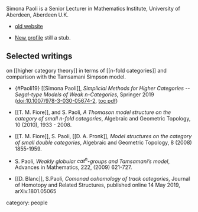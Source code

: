 Simona Paoli is a Senior Lecturer in Mathematics Institute, University of Aberdeen, Aberdeen U.K.


* [old website](https://www2.le.ac.uk/departments/mathematics/extranet/staff-material/staff-profiles/simona-paoli)

* [New profile](https://www.abdn.ac.uk/people/Simona.Paoli) still a stub.

## Selected writings
on [[higher category theory]] in terms of [[n-fold categories]] and comparison with the Tamsamani Simpson model.


* {#Paoli19} [[Simona Paoli]], _Simplicial Methods for Higher Categories -- Segal-type Models of Weak $n$-Categories_, Springer 2019  ([doi:10.1007/978-3-030-05674-2](https://www.springer.com/gb/book/9783030056735), [toc pdf](https://link.springer.com/content/pdf/bfm%3A978-3-030-05674-2%2F1.pdf))



* [[T. M. Fiore]], and S. Paoli, _A Thomason model structure on the category of small n-fold categories_, Algebraic and Geometric Topology, 10 (2010), 1933 - 2008.

* [[T. M.  Fiore]], S. Paoli, [[D. A.  Pronk]],  _Model structures on the category of small double categories_, Algebraic and Geometric Topology, 8 (2008) 1855-1959.

* S. Paoli,  _Weakly globular $cat^n$-groups and Tamsamani’s model_, Advances in Mathematics, 222, (2009) 621-727.

* [[D. Blanc]], S.Paoli, _Comonad cohomology of track categories_, Journal of Homotopy and Related Structures, published online 14 May 2019,  arXiv.1801.05065

category: people